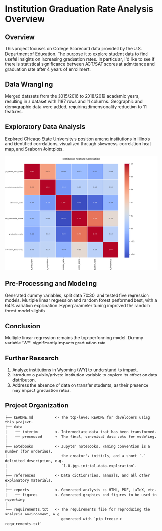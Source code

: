 Institution Graduation Rate Analysis Overview
==============================

Overview
-----------------------------

This project focuses on College Scorecard data provided by the U.S. Department of Education. The purpose it to explore student data to find useful insights on increasing graduation rates. In particular, I'd like to see if there is statistical significance between ACT/SAT scores at admittance and graduation rate after 4 years of enrollment.

Data Wrangling
-----------------------------

Merged datasets from the 2015/2016 to 2018/2019 academic years, resulting in a dataset with 1187 rows and 11 columns. Geographic and demographic data were added, requiring dimensionality reduction to 11 features.

Exploratory Data Analysis
-----------------------------

Explored Chicago State University's position among institutions in Illinois and identified correlations, visualized through skewness, correlation heat map, and Seaborn Jointplots.

![Heatmap](https://github.com/Mkreitman/Capstone-Two/blob/main/reports/figures/heatmap.png)

Pre-Processing and Modeling
-----------------------------

Generated dummy variables, split data 70:30, and tested five regression models. Multiple linear regression and random forest performed best, with a 64% variation explanation. Hyperparameter tuning improved the random forest model slightly.

Conclusion
-----------------------------

Multiple linear regression remains the top-performing model. Dummy variable 'WY' significantly impacts graduation rate. 

Further Research
-----------------------------

1. Analyze institutions in Wyoming (WY) to understand its impact.
2. Introduce a public/private institution variable to explore its effect on data distribution.
3. Address the absence of data on transfer students, as their presence may impact graduation rates.

Project Organization
------------

    ├── README.md          <- The top-level README for developers using this project.
    ├── data
    │   ├── interim        <- Intermediate data that has been transformed.
    │   └── processed      <- The final, canonical data sets for modeling.
    │
    ├── notebooks          <- Jupyter notebooks. Naming convention is a number (for ordering),
    │                         the creator's initials, and a short `-` delimited description, e.g.
    │                         `1.0-jqp-initial-data-exploration`.
    │
    ├── references         <- Data dictionaries, manuals, and all other explanatory materials.
    │
    ├── reports            <- Generated analysis as HTML, PDF, LaTeX, etc.
    │   └── figures        <- Generated graphics and figures to be used in reporting
    │
    └── requirements.txt   <- The requirements file for reproducing the analysis environment, e.g.
                              generated with `pip freeze > requirements.txt`
